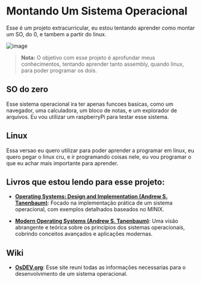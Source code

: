 # Montando Um Sistema Operacional
Esse é um projeto extracurricular, eu estou tentando aprender como montar um SO, do 0, e tambem a partir do linux.

![image](https://github.com/user-attachments/assets/fcfe1ee1-41fb-4f92-acae-59c69a673614)

> **Nota:** O objetivo com esse projeto é aprofundar meus conhecimentos, tentando aprender tanto assembly, quando linux, para poder programar os dois.

## SO do zero
Esse sistema operacional ira ter apenas funcoes basicas, como um navegador, uma calculadora, um bloco de notas, e um explorador de arquivos. Eu vou utilizar um raspberryPi para testar esse sistema.

## Linux
Essa versao eu quero utilizar para poder aprender a programar em linux, eu quero pegar o linux cru, e ir programando coisas nele, eu vou programar o que eu achar mais importante para aprender.

## Livros que estou lendo para esse projeto:

- [**Operating Systems: Design and Implementation (Andrew S. Tanenbaum)**](https://github.com/DalPra0/MontandoUmSistemaOperacional/blob/main/Livros/Andrew%20S.%20Tanenbaum%20-%20Operating%20Systems.%20Design%20and%20Implementation.pdf): Focado na implementação prática de um sistema operacional, com exemplos detalhados baseados no MINIX.

- [**Modern Operating Systems (Andrew S. Tanenbaum)**](https://github.com/DalPra0/MontandoUmSistemaOperacional/blob/main/Livros/Modern%20Operating%20Systems%204th%20Edition--Andrew%20Tanenbaum.pdf): Uma visão abrangente e teórica sobre os princípios dos sistemas operacionais, cobrindo conceitos avançados e aplicações modernas.

## Wiki
- [**OsDEV.org**](https://wiki.osdev.org/Expanded_Main_Page): Esse site reuni todas as informações necessarias para o desenvolvimento de um sistema operacional.
